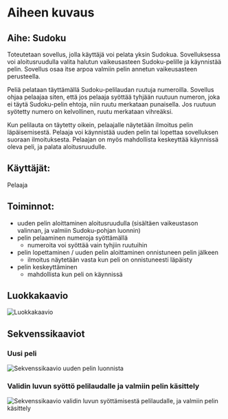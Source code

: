 # Aiheen kuvaus

## Aihe: Sudoku
Toteutetaan sovellus, jolla käyttäjä voi pelata yksin Sudokua. Sovelluksessa voi aloitusruudulla valita halutun vaikeusasteen Sudoku-pelille ja käynnistää pelin. Sovellus osaa itse arpoa valmiin pelin annetun vaikeusasteen perusteella.

Peliä pelataan täyttämällä Sudoku-pelilaudan ruutuja numeroilla. Sovellus ohjaa pelaajaa siten, että jos pelaaja syöttää tyhjään ruutuun numeron, joka ei täytä Sudoku-pelin ehtoja, niin ruutu merkataan punaisella. Jos ruutuun syötetty numero on kelvollinen, ruutu merkataan vihreäksi.

Kun pelilauta on täytetty oikein, pelaajalle näytetään ilmoitus pelin läpäisemisestä. Pelaaja voi käynnistää uuden pelin tai lopettaa sovelluksen suoraan ilmoituksesta. Pelaajan on myös mahdollista keskeyttää käynnissä oleva peli, ja palata aloitusruudulle.

## Käyttäjät:
Pelaaja

## Toiminnot:

- uuden pelin aloittaminen aloitusruudulla (sisältäen vaikeustason valinnan, ja valmiin Sudoku-pohjan luonnin)
- pelin pelaaminen numeroja syöttämällä
  * numeroita voi syöttää vain tyhjiin ruutuihin
- pelin lopettaminen / uuden pelin aloittaminen onnistuneen pelin jälkeen
  * ilmoitus näytetään vasta kun peli on onnistuneesti läpäisty
- pelin keskeyttäminen
  * mahdollista kun peli on käynnissä

## Luokkakaavio

![Luokkakaavio](luokkakaavio.png)

## Sekvenssikaaviot

### Uusi peli

![Sekvenssikaavio uuden pelin luonnista](uusiPeli.png)


### Validin luvun syöttö pelilaudalle ja valmiin pelin käsittely
![Sekvenssikaavio validin luvun syöttämisestä pelilaudalle, ja valmiin pelin käsittely](luvun-syotto.png)
